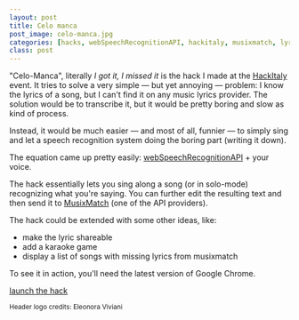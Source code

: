 ```yaml
---
layout: post
title: Celo manca
post_image: celo-manca.jpg
categories: [hacks, webSpeechRecognitionAPI, hackitaly, musixmatch, lyrics]
class: post
---
```


&quot;Celo-Manca&quot;, literally *I got it, I missed it* is the hack I made at the [HackItaly](http://hackitaly.org) event. It tries to solve a very simple &mdash; but yet annoying &mdash; problem: I know the lyrics of a song, but I can't find it on any music lyrics provider. The solution would be to transcribe it, but it would be pretty boring and slow as kind of process.

Instead, it would be much easier &mdash; and most of all, funnier &mdash; to simply sing and let a speech recognition system doing the boring part (writing it down).

The equation came up pretty easily: [webSpeechRecognitionAPI](http://updates.html5rocks.com/2013/01/Voice-Driven-Web-Apps-Introduction-to-the-Web-Speech-API) + your voice.

The hack essentially lets you sing along a song (or in solo-mode) recognizing what you're saying.
You can further edit the resulting text and then send it to [MusixMatch](http://musixmatch.com) (one of the API providers).

The hack could be extended with some other ideas, like:

- make the lyric shareable
- add a karaoke game 
- display a list of songs with missing lyrics from musixmatch

To see it in action, you'll need the latest version of Google Chrome.

<div class="post-actions">
  <a class="btn" href="http://devel.stereomood.com/hackitaly/#/sing/62651">launch the hack</a>
</div>



<small>Header logo credits: Eleonora Viviani</small>